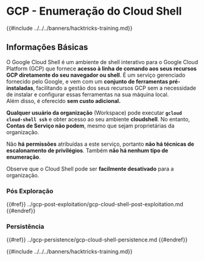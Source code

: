 # GCP - Enumeração do Cloud Shell

{{#include ../../../banners/hacktricks-training.md}}

## Informações Básicas

O Google Cloud Shell é um ambiente de shell interativo para o Google Cloud Platform (GCP) que fornece **acesso à linha de comando aos seus recursos GCP diretamente do seu navegador ou shell**. É um serviço gerenciado fornecido pelo Google, e vem com um **conjunto de ferramentas pré-instaladas**, facilitando a gestão dos seus recursos GCP sem a necessidade de instalar e configurar essas ferramentas na sua máquina local.\
Além disso, é oferecido **sem custo adicional.**

**Qualquer usuário da organização** (Workspace) pode executar **`gcloud cloud-shell ssh`** e obter acesso ao seu ambiente **cloudshell**. No entanto, **Contas de Serviço não podem**, mesmo que sejam proprietárias da organização.

Não **há** **permissões** atribuídas a este serviço, portanto **não há técnicas de escalonamento de privilégios**. Também **não há nenhum tipo de enumeração**.

Observe que o Cloud Shell pode ser **facilmente desativado** para a organização.

### Pós Exploração

{{#ref}}
../gcp-post-exploitation/gcp-cloud-shell-post-exploitation.md
{{#endref}}

### Persistência

{{#ref}}
../gcp-persistence/gcp-cloud-shell-persistence.md
{{#endref}}

{{#include ../../../banners/hacktricks-training.md}}
